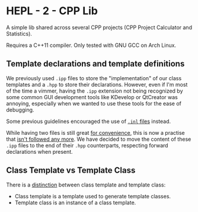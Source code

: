 # HEPL - 2 - CPP Lib

A simple lib shared across several CPP projects (CPP Project Calculator and Statistics).

Requires a C++11 compiler. Only tested with GNU GCC on Arch Linux.

## Template declarations and template definitions

We previously used `.ipp` files to store the "implementation" of our class templates and a `.hpp` to store their declarations. However, even if I'm most of the time a vimmer, having the `.ipp` extension not being recognized by some common GUI development tools like KDevelop or QtCreator was annoying, especially when we wanted to use these tools for the ease of debugging.

Some previous guidelines encouraged the use of [`.inl` files](https://stackoverflow.com/a/1208062/3514658) instead.

While having two files is still great [for convenience](https://stackoverflow.com/q/495021/3514658), this is now a practise that [isn't followed any more](https://google.github.io/styleguide/cppguide.html#Self_contained_Headers). We have decided to move the content of these `.ipp` files to the end of their `.hpp` counterparts, respecting forward declarations when present.

## Class Template vs Template Class

There is a [distinction](https://web.archive.org/web/20190619094605/https://bogotobogo.com/cplusplus/template_declaration_definition_header_implementation_file.php#template_class_vs_class_template) between class template and template class:

* Class template is a template used to generate template classes.
* Template class is an instance of a class template.
